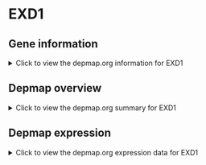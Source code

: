 <h1>EXD1</h1>

<h2>Gene information</h2>
<details>
  <summary>Click to view the depmap.org information for EXD1</summary>
  <iframe src="https://depmap.org/portal/gene/EXD1?tab=about" style="border:none;width:100%;height:800px"></iframe>
</details>

<h2>Depmap overview</h2>
<details>
  <summary>Click to view the depmap.org summary for EXD1</summary>
  <iframe src="https://depmap.org/portal/gene/EXD1?tab=overview" style="border:none;width:100%;height:800px"></iframe>
</details>

<h2>Depmap expression</h2>
<details>
  <summary>Click to view the depmap.org expression data for EXD1</summary>
  <iframe src="https://depmap.org/portal/gene/EXD1?tab=characterization" style="border:none;width:100%;height:800px"></iframe>
</details>


<!--
<h2>Reactome Pathway diagram</h2>
<details>
  <summary>Click to view Reactome pathway for EXD1</summary>
  PNAME
</details>
-->


